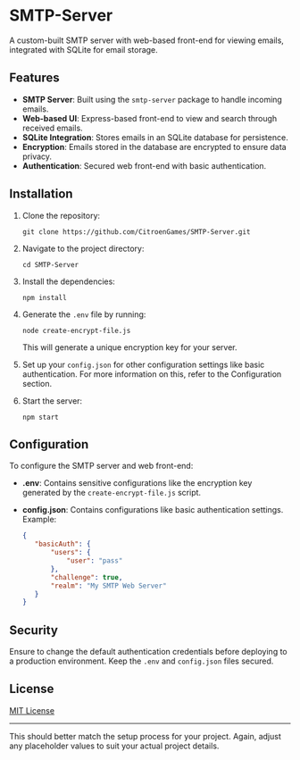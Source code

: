 # SMTP-Server
A custom-built SMTP server with web-based front-end for viewing emails, integrated with SQLite for email storage.

## Features

- **SMTP Server**: Built using the `smtp-server` package to handle incoming emails.
- **Web-based UI**: Express-based front-end to view and search through received emails.
- **SQLite Integration**: Stores emails in an SQLite database for persistence.
- **Encryption**: Emails stored in the database are encrypted to ensure data privacy.
- **Authentication**: Secured web front-end with basic authentication.

## Installation

1. Clone the repository:
   ```
   git clone https://github.com/CitroenGames/SMTP-Server.git
   ```

2. Navigate to the project directory:
   ```
   cd SMTP-Server
   ```

3. Install the dependencies:
   ```
   npm install
   ```

4. Generate the `.env` file by running:
   ```
   node create-encrypt-file.js
   ```
   This will generate a unique encryption key for your server.

5. Set up your `config.json` for other configuration settings like basic authentication. For more information on this, refer to the Configuration section.

6. Start the server:
   ```
   npm start
   ```

## Configuration

To configure the SMTP server and web front-end:

- **.env**: Contains sensitive configurations like the encryption key generated by the `create-encrypt-file.js` script.

- **config.json**: Contains configurations like basic authentication settings.
   Example:
   ```json
   {
      "basicAuth": {
          "users": {
              "user": "pass"
          },
          "challenge": true,
          "realm": "My SMTP Web Server"
      }
   }
   ```

## Security

Ensure to change the default authentication credentials before deploying to a production environment. Keep the `.env` and `config.json` files secured.

## License

[MIT License](https://github.com/CitroenGames/SMTP-Server/blob/main/LICENSE)

---

This should better match the setup process for your project. Again, adjust any placeholder values to suit your actual project details.
